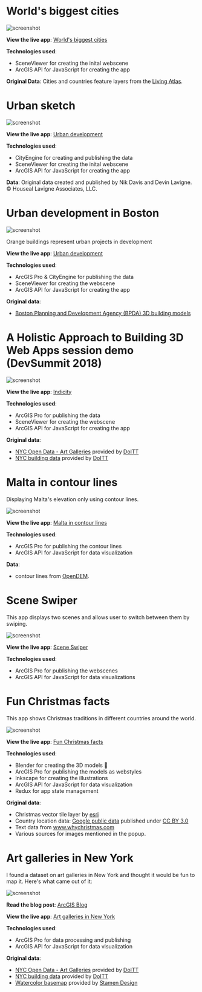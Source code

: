 # World's biggest cities

![screenshot](./cities-globe/img/screenshot.png)

**View the live app**: [World's biggest cities](./cities-globe/)

**Technologies used**:

- SceneViewer for creating the inital webscene
- ArcGIS API for JavaScript for creating the app

**Original Data**:
Cities and countries feature layers from the [Living Atlas](https://livingatlas.arcgis.com/en/).

# Urban sketch

![screenshot](./urban-sketch/img/screenshot.png)

**View the live app**: [Urban development](./urban-sketch/)

**Technologies used**:

- CityEngine for creating and publishing the data
- SceneViewer for creating the inital webscene
- ArcGIS API for JavaScript for creating the app

**Data**:
Original data created and published by Nik Davis and Devin Lavigne. © Houseal Lavigne Associates, LLC.

# Urban development in Boston

![screenshot](./urban-development/img/screenshot.png)

Orange buildings represent urban projects in development

**View the live app**: [Urban development](./urban-development/)

**Technologies used**:

- ArcGIS Pro & CityEngine for publishing the data
- SceneViewer for creating the webscene
- ArcGIS API for JavaScript for creating the app

**Original data**:

- [Boston Planning and Development Agency (BPDA) 3D building models](http://www.bostonplans.org/3d-data-maps/3d-smart-model/3d-data-download)

# A Holistic Approach to Building 3D Web Apps session demo (DevSummit 2018)

![screenshot](./indicity/images/screenshot.png)

**View the live app**: [Indicity](./indicity/)

**Technologies used**:

- ArcGIS Pro for publishing the data
- SceneViewer for creating the webscene
- ArcGIS API for JavaScript for creating the app

**Original data**:

- [NYC Open Data - Art Galleries](https://data.cityofnewyork.us/Recreation/New-York-City-Art-Galleries/tgyc-r5jh/data) provided by [DoITT](http://www1.nyc.gov/site/doitt/index.page)
- [NYC building data](http://www1.nyc.gov/site/doitt/initiatives/3d-building.page) provided by [DoITT](http://www1.nyc.gov/site/doitt/index.page)

# Malta in contour lines

Displaying Malta's elevation only using contour lines.

![screenshot](./malta-contour-lines/images/screenshot.png)

**View the live app**: [Malta in contour lines](./malta-contour-lines/)

**Technologies used**:

- ArcGIS Pro for publishing the contour lines
- ArcGIS API for JavaScript for data visualization

**Data**:

- contour lines from [OpenDEM](http://www.opendem.info/download_contours.html).

# Scene Swiper

This app displays two scenes and allows user to switch between them
by swiping.

![screenshot](./scene-swiper/images/screenshot.png)

**View the live app**: [Scene Swiper](./scene-swiper/)

**Technologies used**:

- ArcGIS Pro for publishing the webscenes
- ArcGIS API for JavaScript for data visualizations

# Fun Christmas facts

This app shows Christmas traditions in different countries around the world.

![screenshot](./christmas-map/img/screenshot.png)

**View the live app**: [Fun Christmas facts](./christmas-map/)

**Technologies used**:

- Blender for creating the 3D models 🎁
- ArcGIS Pro for publishing the models as webstyles
- Inkscape for creating the illustrations
- ArcGIS API for JavaScript for data visualization
- Redux for app state management

**Original data**:

 - Christmas vector tile layer by <a href='http://www.arcgis.com/home/item.html?id=dfcb45f8a2ad4b58a1a7547188a0a00cesri' target='_blank'>esri</a>
 - Country location data: <a href='https://developers.google.com/public-data/docs/canonical/countries_csv' target='_blank'>Google public data</a> published under <a href='https://creativecommons.org/licenses/by/3.0/' target='_blank'>CC BY 3.0</a>
 - Text data from <a href='https://www.whychristmas.com/cultures/' target='_blank'>www.whychristmas.com</a>
 - Various sources for images mentioned in the popup.

# Art galleries in New York

I found a dataset on art galleries in New York and thought it would be fun to map it. Here's what came out of it:

![screenshot](./art-galleries-nyc/img/screenshot.png)

**Read the blog post**: [ArcGIS Blog](https://blogs.esri.com/esri/arcgis/2017/09/05/mapping-art-in-3d/)

**View the live app**: [Art galleries in New York](./art-galleries-nyc/index.html)

**Technologies used**:

- ArcGIS Pro for data processing and publishing
- ArcGIS API for JavaScript for data visualization

**Original data**:

- [NYC Open Data - Art Galleries](https://data.cityofnewyork.us/Recreation/New-York-City-Art-Galleries/tgyc-r5jh/data) provided by [DoITT](http://www1.nyc.gov/site/doitt/index.page)
- [NYC building data](http://www1.nyc.gov/site/doitt/initiatives/3d-building.page) provided by [DoITT](http://www1.nyc.gov/site/doitt/index.page)
- [Watercolor basemap](http://maps.stamen.com/#watercolor/) provided by [Stamen Design](http://stamen.com/)

